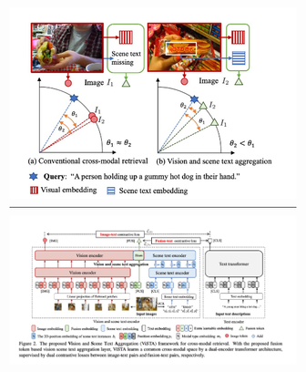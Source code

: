 <img src="../imgs/flow_1.jpeg" width=600 alt="示例1" align=center>

----
<img src="../imgs/flow_2.jpeg" width=600 alt="示例1" align=center>
